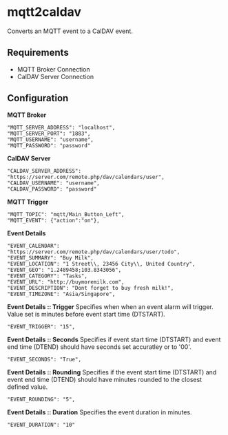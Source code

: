 # mqtt2caldav
Converts an MQTT event to a CalDAV event.


## Requirements
* MQTT Broker Connection
* CalDAV Server Connection


## Configuration
**MQTT Broker**
```
"MQTT_SERVER_ADDRESS": "localhost",
"MQTT_SERVER_PORT": "1883",
"MQTT_USERNAME": "username",
"MQTT_PASSWORD": "password"
 ```

**CalDAV Server**
```
"CALDAV_SERVER_ADDRESS": "https://server.com/remote.php/dav/calendars/user",
"CALDAV_USERNAME": "username",
"CALDAV_PASSWORD": "password"
 ```

**MQTT Trigger**
```
"MQTT_TOPIC": "mqtt/Main_Button_Left",
"MQTT_EVENT": {"action":"on"},
```

**Event Details**
```
"EVENT_CALENDAR": "https://server.com/remote.php/dav/calendars/user/todo",
"EVENT_SUMMARY": "Buy Milk",
"EVENT_LOCATION": "1 Street\\, 23456 City\\, United Country",
"EVENT_GEO": "1.2489458;103.8343056",
"EVENT_CATEGORY": "Tasks",
"EVENT_URL": "http://buymoremilk.com",
"EVENT_DESCRIPTION": "Dont forget to buy fresh milk!",
"EVENT_TIMEZONE": "Asia/Singapore",
```
     
**Event Details :: Trigger**
Specifies when when an event alarm will trigger. Value set is minutes before event start time (DTSTART).
```
"EVENT_TRIGGER": "15",
```

**Event Details :: Seconds**
Specifies if event start time (DTSTART) and event end time (DTEND) should have seconds set accuratley or to '00'.
```
"EVENT_SECONDS": "True",
```

**Event Details :: Rounding**
Specifies if the event start time (DTSTART) and event end time (DTEND) should have minutes rounded to the closest defined value.
```
"EVENT_ROUNDING": "5",
```

**Event Details :: Duration**
Specifies the event duration in minutes.
```
"EVENT_DURATION": "10"
```
